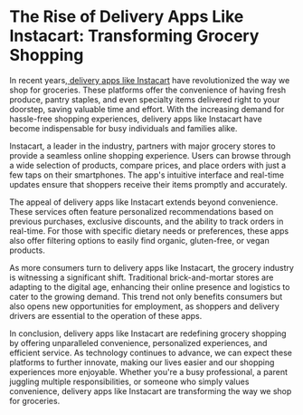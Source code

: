 <h1>The Rise of Delivery Apps Like Instacart: Transforming Grocery Shopping</h1>

In recent years,<a href="https://miracuves.com/solutions/instacart-clone/"> delivery apps like Instacart</a>
 have revolutionized the way we shop for groceries. These platforms offer the convenience of having fresh produce, pantry staples, and even specialty items delivered right to your doorstep, saving valuable time and effort. With the increasing demand for hassle-free shopping experiences, delivery apps like Instacart have become indispensable for busy individuals and families alike.

Instacart, a leader in the industry, partners with major grocery stores to provide a seamless online shopping experience. Users can browse through a wide selection of products, compare prices, and place orders with just a few taps on their smartphones. The app's intuitive interface and real-time updates ensure that shoppers receive their items promptly and accurately.

The appeal of delivery apps like Instacart extends beyond convenience. These services often feature personalized recommendations based on previous purchases, exclusive discounts, and the ability to track orders in real-time. For those with specific dietary needs or preferences, these apps also offer filtering options to easily find organic, gluten-free, or vegan products.

As more consumers turn to delivery apps like Instacart, the grocery industry is witnessing a significant shift. Traditional brick-and-mortar stores are adapting to the digital age, enhancing their online presence and logistics to cater to the growing demand. This trend not only benefits consumers but also opens new opportunities for employment, as shoppers and delivery drivers are essential to the operation of these apps.

In conclusion, delivery apps like Instacart are redefining grocery shopping by offering unparalleled convenience, personalized experiences, and efficient service. As technology continues to advance, we can expect these platforms to further innovate, making our lives easier and our shopping experiences more enjoyable. Whether you're a busy professional, a parent juggling multiple responsibilities, or someone who simply values convenience, delivery apps like Instacart are transforming the way we shop for groceries.

